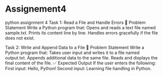 # Assignement4
python assignment  4
Task 1: Read a File and Handle Errors
📝 Problem Statement
Write a Python program that:
Opens and reads a text file named sample.txt.
Prints its content line by line.
Handles errors gracefully if the file does not exist.

Task 2: Write and Append Data to a File
📝 Problem Statement
Write a Python program that:
Takes user input and writes it to a file named output.txt.
Appends additional data to the same file.
Reads and displays the final content of the file.
✅ Expected Output
If the user enters the following:
First input: Hello, Python!
Second input: Learning file handling in Python.
